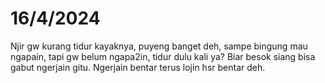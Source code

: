 # 16/4/2024

Njir gw kurang tidur kayaknya, puyeng banget deh, sampe bingung mau ngapain, tapi gw belum ngapa2in, tidur dulu kali ya? Biar besok siang bisa gabut ngerjain gitu. Ngerjain bentar terus lojin hsr bentar deh.